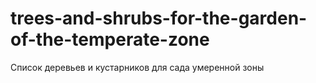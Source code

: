 # trees-and-shrubs-for-the-garden-of-the-temperate-zone
Список деревьев и кустарников для сада умеренной зоны
